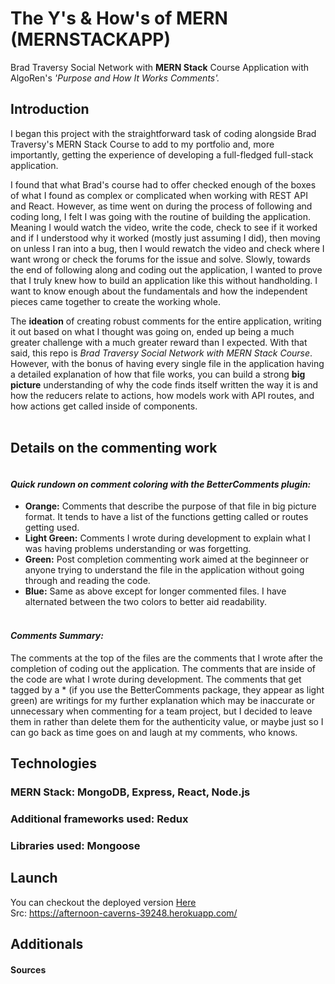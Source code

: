 # The Y's & How's of MERN (MERNSTACKAPP)
Brad Traversy Social Network with **MERN Stack** Course Application with AlgoRen's *'Purpose and How It Works Comments'.*

## Introduction
I began this project with the straightforward task of coding alongside Brad Traversy's MERN Stack Course to add to my portfolio and, more importantly, getting the experience of developing a full-fledged full-stack application.

I found that what Brad's course had to offer checked enough of the boxes of what I found as complex or complicated when working with REST API and React. However, as time went on during the process of following and coding long, I felt I was going with the routine of building the application. Meaning I would watch the video, write the code, check to see if it worked and if I understood why it worked (mostly just assuming I did), then moving on unless I ran into a bug, then I would rewatch the video and check where I want wrong or check the forums for the issue and solve. Slowly, towards the end of following along and coding out the application, I wanted to prove that I truly knew how to build an application like this without handholding. I want to know enough about the fundamentals and how the independent pieces came together to create the working whole.

The **ideation** of creating robust comments for the entire application, writing it out based on what I thought was going on, ended up being a much greater challenge with a much greater reward than I expected. With that said, this repo is *Brad Traversy Social Network with MERN Stack Course*. However, with the bonus of having every single file in the application having a detailed explanation of how that file works, you can build a strong **big picture** understanding of why the code finds itself written the way it is and how the reducers relate to actions, how models work with API routes, and how actions get called inside of components.
<br><br>

## Details on the commenting work
#### <br>*Quick rundown on comment coloring with the BetterComments plugin:*
+ **Orange:** Comments that describe the purpose of that file in big picture format. It tends to have a list of the functions getting called or routes getting used.
+ **Light Green:** Comments I wrote during development to explain what I was having problems understanding or was forgetting.
+ **Green:** Post completion commenting work aimed at the beginneer or anyone trying to understand the file in the application without going through and reading the code.
+ **Blue:** Same as above except for longer commented files. I have alternated between the two colors to better aid readability. 
<br><br>
#### *Comments Summary:*

The comments at the top of the files are the comments that I wrote after the completion of coding out the application. The comments that are inside of the code are what I wrote during development. The comments that get tagged by a * (if you use the BetterComments package, they appear as light green) are writings for my further explanation which may be inaccurate or unnecessary when commenting for a team project, but I decided to leave them in rather than delete them for the authenticity value, or maybe just so I can go back as time goes on and laugh at my comments, who knows. 


## Technologies
### MERN Stack: MongoDB, Express, React, Node.js
### Additional frameworks used: Redux
### Libraries used: Mongoose

## Launch
You can checkout the deployed version [Here](https://afternoon-caverns-39248.herokuapp.com/)  
Src: https://afternoon-caverns-39248.herokuapp.com/ 

## Additionals 
#### Sources
